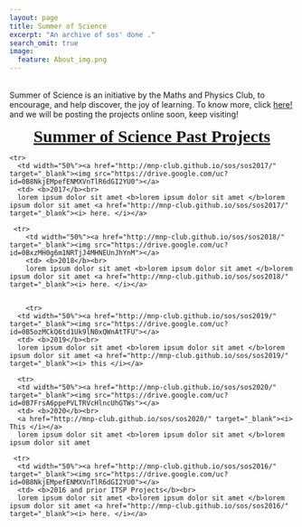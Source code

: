 ```yaml
---
layout: page
title: Summer of Science
excerpt: "An archive of sos' done ."
search_omit: true
image:
  feature: About_img.png
---
```

<!--
<ul class="post-list">
{% for post in site.categories.projects %}



  <li><article><a href="{{ site.url }}{{ post.url }}">{{ post.title }} <span class="entry-date"><time datetime="{{ post.date | date_to_xmlschema }}">{{ post.date | date: "%B %d, %Y" }}</time></span>{% if post.excerpt %} <span class="excerpt">{{ post.excerpt | remove: '\[ ... \]' | remove: '\( ... \)' | markdownify | strip_html | strip_newlines | escape_once }}</span>{% endif %}</a></article></li>
{% endfor %}
</ul>
-->
<style>


table {
    border-collapse: collapse;
    width: 100%;
}

td, th {
    border: 1px solid #dddddd;
    text-align: left;
    padding: 8px;
}

tr:nth-child(even) {
    background-color: #dddddd;
}
</style>
<body>


<br>
Summer of Science is an initiative by the Maths and Physics Club, to encourage, and help discover, the joy of learning. To know more, click <a href="http://mnp-club.github.io/blog/summer-of-science/">here!</a> and
we will be posting the projects online soon, keep visiting!

<br>
<p style="text-align: center;"><span style="font-size:30px;"><u><b><font face="times new roman, times, serif">Summer of Science Past Projects</font></b></u></span></p>


<table>


    <tr>
      <td width="50%"><a href="http://mnp-club.github.io/sos/sos2017/" target="_blank"><img src="https://drive.google.com/uc?id=0B8NkjEMpefENMXVnTlR6dGI2YU0"></a>
      <td> <b>2017</b><br>
      lorem ipsum dolor sit amet <b>lorem ipsum dolor sit amet </b>lorem ipsum dolor sit amet <a href="http://mnp-club.github.io/sos/sos2017/" target="_blank"><i> here. </i></a>

     <tr>
        <td width="50%"><a href="http://mnp-club.github.io/sos/sos2018/" target="_blank"><img src="https://drive.google.com/uc?id=0BxzMH0g6m1NRTjJ4MHNEUnJhYnM"></a>
        <td> <b>2018</b><br>
        lorem ipsum dolor sit amet <b>lorem ipsum dolor sit amet </b>lorem ipsum dolor sit amet <a href="http://mnp-club.github.io/sos/sos2018/" target="_blank"><i> here. </i></a>


        <tr>
      <td width="50%"><a href="http://mnp-club.github.io/sos/sos2019/" target="_blank"><img src="https://drive.google.com/uc?id=0B5ozMCkQ6td1Uk9lN0xQWnAtTFU"></a>
      <td> <b>2019</b><br>
      lorem ipsum dolor sit amet <b>lorem ipsum dolor sit amet </b>lorem ipsum dolor sit amet <a href="http://mnp-club.github.io/sos/sos2019/" target="_blank"><i> this </i></a>

      <tr>
      <td width="50%"><a href="http://mnp-club.github.io/sos/sos2020/" target="_blank"><img src="https://drive.google.com/uc?id=0B7FrsA6ppePVLTRVcHlncUhGTWs"></a>
      <td> <b>2020</b><br>
      <a href="http://mnp-club.github.io/sos/sos2020/" target="_blank"><i> This </i></a>
      lorem ipsum dolor sit amet <b>lorem ipsum dolor sit amet </b>lorem ipsum dolor sit amet 
     
     <tr>
      <td width="50%"><a href="http://mnp-club.github.io/sos/sos2016/" target="_blank"><img src="https://drive.google.com/uc?id=0B8NkjEMpefENMXVnTlR6dGI2YU0"></a>
      <td> <b>2016 and prior ITSP Projects</b><br>
      lorem ipsum dolor sit amet <b>lorem ipsum dolor sit amet </b>lorem ipsum dolor sit amet <a href="http://mnp-club.github.io/sos/sos2016/" target="_blank"><i> here. </i></a>
